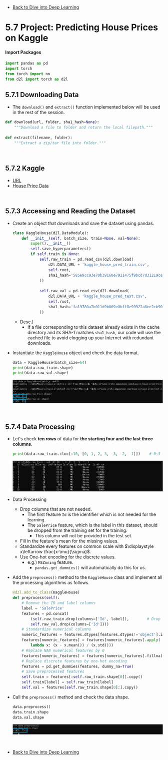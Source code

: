 * [Back to Dive into Deep Learning](../../main.md)

# 5.7 Project: Predicting House Prices on Kaggle

#### Import Packages
```python
import pandas as pd
import torch
from torch import nn
from d2l import torch as d2l
```

## 5.7.1 Downloading Data
- The ```download()``` and ```extract()``` function implemented below will be used in the rest of the session.
```python
def download(url, folder, sha1_hash=None):
    """Download a file to folder and return the local filepath."""

def extract(filename, folder):
    """Extract a zip/tar file into folder."""
```

<br>

## 5.7.2 Kaggle
- [URL](https://www.kaggle.com/)
- [House Price Data](https://www.kaggle.com/c/house-prices-advanced-regression-techniques)

<br>

## 5.7.3 Accessing and Reading the Dataset
- Create an object that downloads and save the dataset using pandas.
    ```python
    class KaggleHouse(d2l.DataModule):
        def __init__(self, batch_size, train=None, val=None):
            super().__init__()
            self.save_hyperparameters()
            if self.train is None:
                self.raw_train = pd.read_csv(d2l.download(
                    d2l.DATA_URL + 'kaggle_house_pred_train.csv', 
                    self.root,
                    sha1_hash='585e9cc93e70b39160e7921475f9bcd7d31219ce'
                ))

                self.raw_val = pd.read_csv(d2l.download(
                    d2l.DATA_URL + 'kaggle_house_pred_test.csv', 
                    self.root,
                    sha1_hash='fa19780a7b011d9b009e8bff8e99922a8ee2eb90'
                ))
    ```
  - Desc.)
    - If a file corresponding to this dataset already exists in the cache directory and its SHA-1 matches ```sha1_hash```, our code will use the cached file to avoid clogging up your Internet with redundant downloads.

- Instantiate the ```KaggleHouse``` object and check the data format.
  ```python
  data = KaggleHouse(batch_size=64)
  print(data.raw_train.shape)
  print(data.raw_val.shape)
  ```
    ![](images/001.png)

<br>

## 5.7.4 Data Processing
- Let's check **ten rows** of data for **the starting four and the last three columns**.
    ```python
    print(data.raw_train.iloc[:10, [0, 1, 2, 3, -3, -2, -1]])    # 0~3 Rows / 0~3, -3~-1 Columns
    ```
    ![](images/002.png)

- Data Processing
  - Drop columns that are not needed.
    - The first feature ```Id``` is the identifier which is not needed for the learning.
    - The ```SalePrice``` feature, which is the label in this dataset, should be dropped from the training set for the training.
      - This column will not be provided in the test set.
  - Fill in the feature's mean for the missing values.
  - Standardize every features on common scale with $\displaystyle x\leftarrow \frac{x-\mu}{\sigma}$.
  - Use One-hot encoding for the discrete values.
    - e.g.) ```MSZoning``` feature.
      - ```pandas.get_dummies()``` will automatically do this for us.

- Add the ```preprocess()``` method to the ```KaggleHouse``` class and implement all the processing algorithms as follows.
    ```python
    @d2l.add_to_class(KaggleHouse)
    def preprocess(self):
        # Remove the ID and label columns
        label = 'SalePrice'
        features = pd.concat(
            (self.raw_train.drop(columns=['Id', label]),        # Drop Id and label column from the training data.
            self.raw_val.drop(columns=['Id'])))
        # Standardize numerical columns
        numeric_features = features.dtypes[features.dtypes!='object'].index
        features[numeric_features] = features[numeric_features].apply(
            lambda x: (x - x.mean()) / (x.std()))
        # Replace NAN numerical features by 0
        features[numeric_features] = features[numeric_features].fillna(0)
        # Replace discrete features by one-hot encoding
        features = pd.get_dummies(features, dummy_na=True)
        # Save preprocessed features
        self.train = features[:self.raw_train.shape[0]].copy()
        self.train[label] = self.raw_train[label]
        self.val = features[self.raw_train.shape[0]:].copy()
    ```
- Call the ```preprocess()``` method and check the data shape.
    ```python
    data.preprocess()
    data.train.shape
    data.val.shape
    ```
    ![](images/003.png)


<br>

* [Back to Dive into Deep Learning](../../main.md)